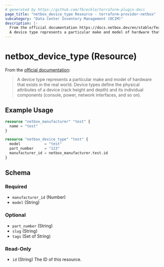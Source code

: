 ```yaml
---
# generated by https://github.com/fbreckle/terraform-plugin-docs
page_title: "netbox_device_type Resource - terraform-provider-netbox"
subcategory: "Data Center Inventory Management (DCIM)"
description: |-
  From the official documentation https://docs.netbox.dev/en/stable/features/device-types/#device-types_1:
  A device type represents a particular make and model of hardware that exists in the real world. Device types define the physical attributes of a device (rack height and depth) and its individual components (console, power, network interfaces, and so on).
---
```


# netbox_device_type (Resource)

From the [official documentation](https://docs.netbox.dev/en/stable/features/device-types/#device-types_1):

> A device type represents a particular make and model of hardware that exists in the real world. Device types define the physical attributes of a device (rack height and depth) and its individual components (console, power, network interfaces, and so on).

## Example Usage

```terraform
resource "netbox_manufacturer" "test" {
  name = "test"
}

resource "netbox_device_type" "test" {
  model           = "test"
  part_number     = "123"
  manufacturer_id = netbox_manufacturer.test.id
}
```

<!-- schema generated by tfplugindocs -->
## Schema

### Required

- `manufacturer_id` (Number)
- `model` (String)

### Optional

- `part_number` (String)
- `slug` (String)
- `tags` (Set of String)

### Read-Only

- `id` (String) The ID of this resource.


